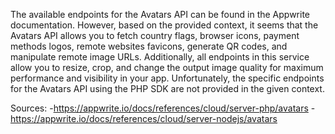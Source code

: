 The available endpoints for the Avatars API can be found in the Appwrite documentation. However, based on the provided context, it seems that the Avatars API allows you to fetch country flags, browser icons, payment methods logos, remote websites favicons, generate QR codes, and manipulate remote image URLs. Additionally, all endpoints in this service allow you to resize, crop, and change the output image quality for maximum performance and visibility in your app. Unfortunately, the specific endpoints for the Avatars API using the PHP SDK are not provided in the given context.

Sources:
-https://appwrite.io/docs/references/cloud/server-php/avatars
-https://appwrite.io/docs/references/cloud/server-nodejs/avatars
